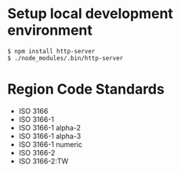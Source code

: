 # Setup local development environment

```
$ npm install http-server
$ ./node_modules/.bin/http-server
``` 

# Region Code Standards

* ISO 3166
* ISO 3166-1
* ISO 3166-1 alpha-2 
* ISO 3166-1 alpha-3
* ISO 3166-1 numeric 
* ISO 3166-2
* ISO 3166-2:TW

